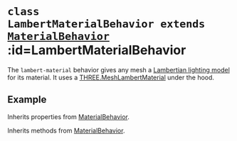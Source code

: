 
# <code>class <b>LambertMaterialBehavior</b> extends [MaterialBehavior](MaterialBehavior.md)</code> :id=LambertMaterialBehavior

The `lambert-material` behavior gives any mesh a [Lambertian lighting model](https://en.wikipedia.org/wiki/Lambertian_reflectance)
for its material. It uses a
[THREE.MeshLambertMaterial](https://threejs.org/docs/index.html?q=lambert#api/en/materials/MeshLambertMaterial) under the hood.

## Example

<live-code id="liveExample"></live-code>
<script>
  liveExample.code = meshExample({material: 'lambert', color: 'skyblue'})
</script>



Inherits properties from [MaterialBehavior](MaterialBehavior.md).





Inherits methods from [MaterialBehavior](MaterialBehavior.md).


        